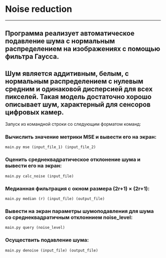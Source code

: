 # Noise reduction
___
## Программа реализует автоматическое подавление шума с нормальным распределением на изображениях с помощью фильтра Гаусса.
## Шум является аддитивным, белым, с нормальным распределением с нулевым средним и одинаковой дисперсией для всех пикселей. Такая модель достаточно хорошо описывает шум, характерный для сенсоров цифровых камер.
Запуск из командной строки cо следующим форматом команд:
### Вычислить значение метрики MSE и вывести его на экран:
    main.py mse (input_file_1) (input_file_2)
### Оценить среднеквадратическое отклонение шума и вывести его на экран:
    main.py calc_noise (input_file)
### Медианная фильтрация с окном размера (2r+1) × (2r+1):
    main.py median (r) (input_file) (output_file)
### Вывести на экран параметры шумоподавления для шума со среднеквадратичным отклоннием noise_level:
    main.py query (noise_level)
### Осуществить подавление шума:
    main.py denoise (input_file) (output_file)
